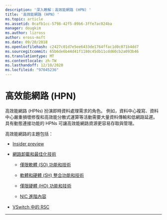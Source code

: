 ```yaml
---
description: '深入瞭解：高效能網路 (HPN) '
title: '高效能網路 (HPN) '
ms.topic: article
ms.assetid: 0cafb1cc-5798-42f5-89b6-3ffe7ac024ba
manager: dougkim
ms.author: lizross
author: eross-msft
ms.date: 09/20/2018
ms.openlocfilehash: c2427c01d7e5ee6433de1764ffac1d0c071b4dd7
ms.sourcegitcommit: 65b6de6b44d41f1180c45db11cdd60cb2a093b46
ms.translationtype: MT
ms.contentlocale: zh-TW
ms.lasthandoff: 12/10/2020
ms.locfileid: "97045236"
---
```

# <a name="high-performance-networking-hpn"></a>高效能網路 (HPN) 

高效能網路 (HPNs) 扮演即時資料處理需求的角色。 例如，資料中心複寫、資料中心嚴重損壞修復和高效能分散式運算等活動需要大量資料傳輸和低網路延遲。 具有動態連接功能的 HPNs 可讓高效能網路資源更容易存取與管理。


高效能網路的主題包括：

- [Insider preview](hpn-insider-preview.md)

- [網路卸載和最佳化技術](network-offload-and-optimization.md)

  - [僅限軟體 (SO) 功能和技術](hpn-software-only-features.md)

  - [軟體和硬體 (SH) 整合功能和技術](hpn-software-hardware-features.md)

  - [僅限硬體 (HO) 功能和技術](hpn-hardware-only-features.md)

  - [NIC 進階內容](hpn-nic-advanced-properties.md)

- [VSwitch 中的 RSC](rsc-in-the-vswitch.md)

---
